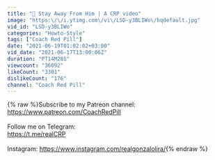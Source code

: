 ```yaml
---
title: "🔴 Stay Away From Him | A CRP video"
image: "https:\/\/i.ytimg.com\/vi\/LSD-y3BLIWo\/hqdefault.jpg"
vid_id: "LSD-y3BLIWo"
categories: "Howto-Style"
tags: ["Coach Red Pill"]
date: "2021-06-19T01:02:02+03:00"
vid_date: "2021-06-17T13:00:06Z"
duration: "PT14M28S"
viewcount: "36092"
likeCount: "3301"
dislikeCount: "176"
channel: "Coach Red Pill"
---
```

{% raw %}Subscribe to my Patreon channel: <br /><a rel="nofollow" target="blank" href="https://www.patreon.com/CoachRedPill">https://www.patreon.com/CoachRedPill</a><br /><br />Follow me on Telegram:<br /><a rel="nofollow" target="blank" href="https://t.me/realCRP">https://t.me/realCRP</a><br /><br />Instagram: <a rel="nofollow" target="blank" href="https://www.instagram.com/realgonzalolira/">https://www.instagram.com/realgonzalolira/</a>{% endraw %}
